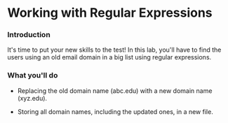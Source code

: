 # Working with Regular Expressions
### Introduction
It's time to put your new skills to the test! In this lab, you'll have to find the users using an old email domain in a big list using regular expressions. 

### What you'll do
  * Replacing the old domain name (abc.edu) with a new domain name (xyz.edu).

  * Storing all domain names, including the updated ones, in a new file.
